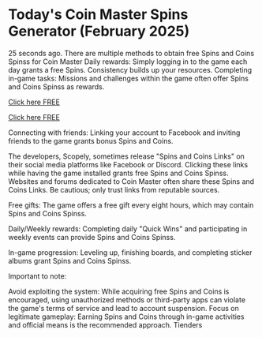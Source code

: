 # Today's Coin Master Spins Generator (February 2025)

25 seconds ago. There are multiple methods to obtain free Spins and Coins Spinss for Coin Master Daily rewards: Simply logging in to the game each day grants a free Spins. Consistency builds up your resources. Completing in-game tasks: Missions and challenges within the game often offer Spins and Coins Spinss as rewards.

[Click here FREE](https://appbitly.com/coin-master-new)

[Click here FREE](https://appbitly.com/coin-master-new)

Connecting with friends: Linking your account to Facebook and inviting friends to the game grants bonus Spins and Coins.


The developers, Scopely, sometimes release "Spins and Coins Links" on their social media platforms like Facebook or Discord. Clicking these links while having the game installed grants free Spins and Coins Spinss. Websites and forums dedicated to Coin Master often share these Spins and Coins Links. Be cautious; only trust links from reputable sources.


Free gifts: The game offers a free gift every eight hours, which may contain Spins and Coins Spinss.

Daily/Weekly rewards: Completing daily "Quick Wins" and participating in weekly events can provide Spins and Coins Spinss.

In-game progression: Leveling up, finishing boards, and completing sticker albums grant Spins and Coins Spinss.

Important to note:

Avoid exploiting the system: While acquiring free Spins and Coins is encouraged, using unauthorized methods or third-party apps can violate the game's terms of service and lead to account suspension.
Focus on legitimate gameplay: Earning Spins and Coins through in-game activities and official means is the recommended approach. Tienders

